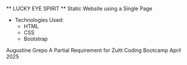 ** LUCKY EYE SPIRIT ** 
Static Website using a Single Page 

- Technologies Used:
	- HTML
	- CSS
	- Bootstrap

Augustine Grepo
A Partial Requirement for Zuitt Coding Bootcamp
April 2025 

